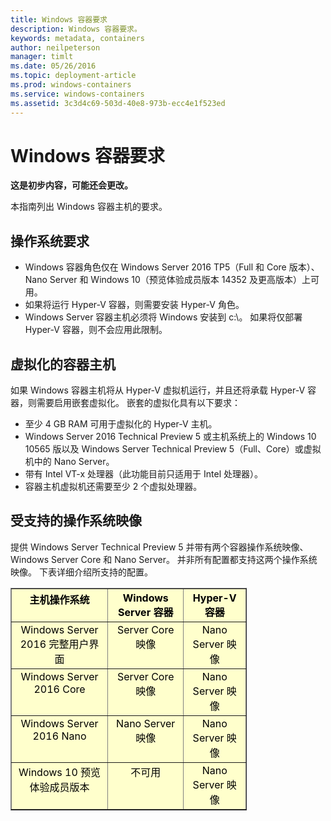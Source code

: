 ```yaml
---
title: Windows 容器要求
description: Windows 容器要求。
keywords: metadata, containers
author: neilpeterson
manager: timlt
ms.date: 05/26/2016
ms.topic: deployment-article
ms.prod: windows-containers
ms.service: windows-containers
ms.assetid: 3c3d4c69-503d-40e8-973b-ecc4e1f523ed
---
```


# Windows 容器要求

**这是初步内容，可能还会更改。** 

本指南列出 Windows 容器主机的要求。

## 操作系统要求

- Windows 容器角色仅在 Windows Server 2016 TP5（Full 和 Core 版本）、Nano Server 和 Windows 10（预览体验成员版本 14352 及更高版本）上可用。
- 如果将运行 Hyper-V 容器，则需要安装 Hyper-V 角色。
- Windows Server 容器主机必须将 Windows 安装到 c:\\。 如果将仅部署 Hyper-V 容器，则不会应用此限制。

## 虚拟化的容器主机

如果 Windows 容器主机将从 Hyper-V 虚拟机运行，并且还将承载 Hyper-V 容器，则需要启用嵌套虚拟化。 嵌套的虚拟化具有以下要求：

- 至少 4 GB RAM 可用于虚拟化的 Hyper-V 主机。
- Windows Server 2016 Technical Preview 5 或主机系统上的 Windows 10 10565 版以及 Windows Server Technical Preview 5（Full、Core）或虚拟机中的 Nano Server。
- 带有 Intel VT-x 处理器（此功能目前只适用于 Intel 处理器）。
- 容器主机虚拟机还需要至少 2 个虚拟处理器。

## 受支持的操作系统映像

提供 Windows Server Technical Preview 5 并带有两个容器操作系统映像、Windows Server Core 和 Nano Server。 并非所有配置都支持这两个操作系统映像。 下表详细介绍所支持的配置。

<table border="1" style="background-color:FFFFCC;border-collapse:collapse;border:1px solid FFCC00;color:000000;width:75%" cellpadding="5" cellspacing="5">
<thead>
<tr valign="top">
<th><center>主机操作系统</center></th>
<th><center>Windows Server 容器</center></th>
<th><center>Hyper-V 容器</center></th>
</tr>
</thead>
<tbody>
<tr valign="top">
<td><center>Windows Server 2016 完整用户界面</center></td>
<td><center>Server Core 映像</center></td>
<td><center>Nano Server 映像</center></td>
</tr>
<tr valign="top">
<td><center>Windows Server 2016 Core</center></td>
<td><center>Server Core 映像</center></td>
<td><center> Nano Server 映像</center></td>
</tr>
<tr valign="top">
<td><center>Windows Server 2016 Nano</center></td>
<td><center> Nano Server 映像</center></td>
<td><center>Nano Server 映像</center></td>
</tr>
<tr valign="top">
<td><center>Windows 10 预览体验成员版本</center></td>
<td><center>不可用</center></td>
<td><center>Nano Server 映像</center></td>
</tr>
</tbody>
</table>


<!--HONumber=May16_HO4-->


